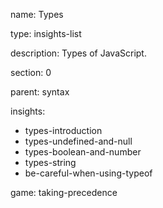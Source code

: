name: Types

type: insights-list

description: Types of JavaScript.

section: 0

parent: syntax

insights:
  - types-introduction
  - types-undefined-and-null
  - types-boolean-and-number
  - types-string
  - be-careful-when-using-typeof

game: taking-precedence
